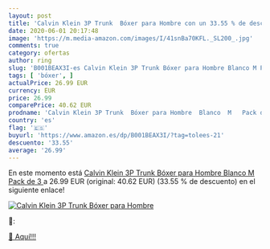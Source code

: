 ```yaml
---
layout: post
title: 'Calvin Klein 3P Trunk  Bóxer para Hombre con un 33.55 % de descuento'
date: 2020-06-01 20:17:48
image: 'https://m.media-amazon.com/images/I/41snBa70KFL._SL200_.jpg'
comments: true
category: ofertas
author: ring
slug: 'B001BEAX3I-es Calvin Klein 3P Trunk Bóxer para Hombre Blanco M Pack de 3'
tags: [ 'bóxer', ]
actualPrice: 26.99 EUR
currency: EUR
price: 26.99
comparePrice: 40.62 EUR
prodname: 'Calvin Klein 3P Trunk  Bóxer para Hombre  Blanco  M   Pack de 3 '
country: 'es'
flag: '🇪🇸'
buyurl: 'https://www.amazon.es/dp/B001BEAX3I/?tag=tolees-21'
descuento: '33.55'
average: '26.99'
---
```


En este momento está [Calvin Klein 3P Trunk  Bóxer para Hombre  Blanco  M   Pack de 3 ](https://www.amazon.es/dp/B001BEAX3I/?tag=tolees-21) a 26.99 EUR (original: 40.62 EUR) (33.55 %  de descuento) en el siguiente enlace!

[![Calvin Klein 3P Trunk  Bóxer para Hombre](https://m.media-amazon.com/images/I/41snBa70KFL._SL200_.jpg)](https://www.amazon.es/dp/B001BEAX3I/?tag=tolees-21)

🔎:


[🛒 Aquí!!!](https://www.amazon.es/dp/B001BEAX3I/?tag=tolees-21)
